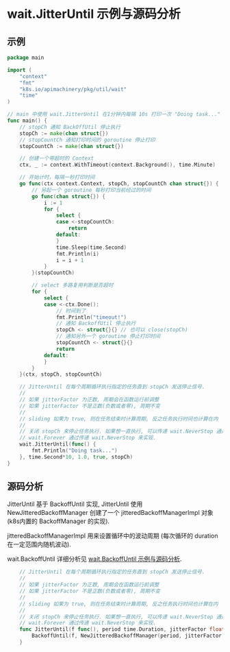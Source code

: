 # wait.JitterUntil 示例与源码分析

## 示例

```go
package main

import (
	"context"
	"fmt"
	"k8s.io/apimachinery/pkg/util/wait"
	"time"
)

// main 中使用 wait.JitterUntil 在1分钟内每隔 10s 打印一次 "Doing task..."
func main() {
	// stopCh 通知 BackOffUtil 停止执行
	stopCh := make(chan struct{})
	// stopCountCh 通知打印时间的 goroutine 停止打印
	stopCountCh := make(chan struct{})

	// 创建一个带超时的 Context
	ctx, _ := context.WithTimeout(context.Background(), time.Minute)

	// 开始计时，每隔一秒打印时间
	go func(ctx context.Context, stopCh, stopCountCh chan struct{}) {
		// 另起一个 goroutine 每秒打印当前经过的时间
		go func(chan struct{}) {
			i := 1
			for {
				select {
				case <-stopCountCh:
					return
				default:
				}
				time.Sleep(time.Second)
				fmt.Println(i)
				i = i + 1
			}
		}(stopCountCh)

		// select 多路复用判断是否超时
		for {
			select {
			case <-ctx.Done():
				// 时间到了
				fmt.Println("timeout!")
				// 通知 BackoffUtil 停止执行
				stopCh <- struct{}{} // 也可以 close(stopCh)
				// 通知另外一个 goroutine 停止打印时间
				stopCountCh <- struct{}{}
				return
			default:
			}
		}
	}(ctx, stopCh, stopCountCh)

	// JitterUntil 在每个周期循环执行指定的任务直到 stopCh 发送停止信号.
	//
	// 如果 jitterFactor 为正数, 周期会在函数运行前调整
	// 如果 jitterFactor 不是正数(负数或者零), 周期不变
	//
	// sliding 如果为 true, 则在任务结束时计算周期, 反之任务执行时间也计算在内
	//
	// 关闭 stopCh 来停止任务执行. 如果想一直执行, 可以传递 wait.NeverStop 通道.
	// wait.Forever 通过传递 wait.NeverStop 来实现.
	wait.JitterUntil(func() {
		fmt.Println("Doing task...")
	}, time.Second*10, 1.0, true, stopCh)
}
```

## 源码分析

JitterUntil 基于 BackoffUntil 实现,
JitterUntil 使用 NewJitteredBackoffManager 创建了一个 
jitteredBackoffManagerImpl 对象 (k8s内置的 BackoffManager 的实现).

jitteredBackoffManagerImpl 用来设置循环中的波动周期
(每次循环的 duration 在一定范围内随机波动).

wait.BackoffUntil 详细分析见 [wait.BackoffUntil 示例与源码分析](../backoffuntil/README.md).

```go
    // JitterUntil 在每个周期循环执行指定的任务直到 stopCh 发送停止信号.
	//
	// 如果 jitterFactor 为正数, 周期会在函数运行前调整
	// 如果 jitterFactor 不是正数(负数或者零), 周期不变
	//
	// sliding 如果为 true, 则在任务结束时计算周期, 反之任务执行时间也计算在内
	//
	// 关闭 stopCh 来停止任务执行. 如果想一直执行, 可以传递 wait.NeverStop 通道.
	// wait.Forever 通过传递 wait.NeverStop 来实现.
    func JitterUntil(f func(), period time.Duration, jitterFactor float64, sliding bool, stopCh <-chan struct{}) {
    	BackoffUntil(f, NewJitteredBackoffManager(period, jitterFactor, &clock.RealClock{}), sliding, stopCh)
    }
```